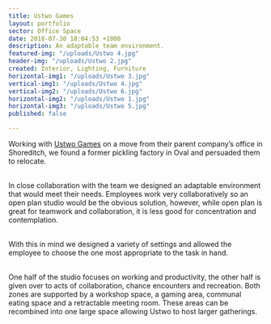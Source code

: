 ```yaml
---
title: Ustwo Games
layout: portfolio
sector: Office Space
date: 2018-07-30 18:04:53 +1000
description: An adaptable team environment.
featured-img: "/uploads/Ustwo 4.jpg"
header-img: "/uploads/Ustwo 2.jpg"
created: Interior, Lighting, Furniture
horizontal-img1: "/uploads/Ustwo 3.jpg"
vertical-img1: "/uploads/Ustwo 4.jpg"
vertical-img2: "/uploads/Ustwo 6.jpg"
horizontal-img2: "/uploads/Ustwo 1.jpg"
horizontal-img3: "/uploads/Ustwo 5.jpg"
published: false

---
```

Working with [Ustwo Games](http://ustwogames.co.uk/) on a move from their parent company’s office in Shoreditch, we found a former pickling factory in Oval and persuaded them to relocate. <br><br>

In close collaboration with the team we designed an adaptable environment that would meet their needs. Employees work very collaboratively so an open plan studio would be the obvious solution, however, while open plan is great for teamwork and collaboration, it is less good for concentration and contemplation. <br><br>

With this in mind we designed a variety of settings and allowed the employee to choose the one most appropriate to the task in hand. <br><br>

One half of the studio focuses on working and productivity, the other half is given over to acts of collaboration, chance encounters and recreation. Both zones are supported by a workshop space, a gaming area, communal eating space and a retractable meeting room. These areas can be recombined into one large space allowing Ustwo to host larger gatherings.